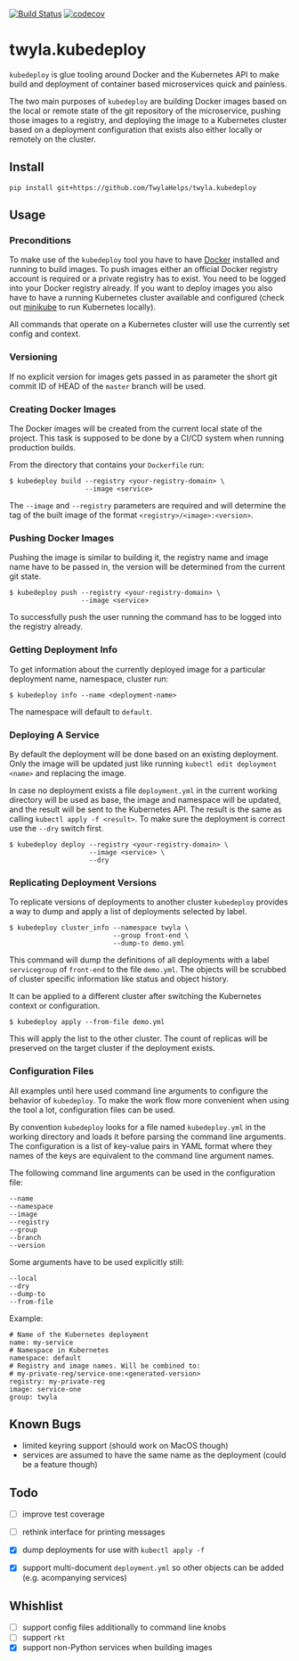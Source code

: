 [![Build Status](https://travis-ci.org/TwylaHelps/twyla.kubedeploy.svg?branch=master)](https://travis-ci.org/TwylaHelps/twyla.kubedeploy)
[![codecov](https://codecov.io/gh/TwylaHelps/twyla.kubedeploy/branch/master/graph/badge.svg)](https://codecov.io/gh/TwylaHelps/twyla.kubedeploy)

# twyla.kubedeploy

`kubedeploy` is glue tooling around Docker and the Kubernetes API to make build
and deployment of container based microservices quick and painless.

The two main purposes of `kubedeploy` are building Docker images based on the
local or remote state of the git repository of the microservice, pushing those
images to a registry, and deploying the image to a Kubernetes cluster based on a
deployment configuration that exists also either locally or remotely on the
cluster.


## Install

    pip install git+https://github.com/TwylaHelps/twyla.kubedeploy


## Usage

### Preconditions

To make use of the `kubedeploy` tool you have to have [Docker](www.docker.com)
installed and running to build images. To push images either an official Docker
registry account is required or a private registry has to exist. You need to be
logged into your Docker registry already. If you want to deploy images you also
have to have a running Kubernetes cluster available and configured (check out
[minikube](kubernetes.io/docs/getting-started-guides/minikube/) to run
Kubernetes locally).


All commands that operate on a Kubernetes cluster will use the currently set
config and context.

### Versioning

If no explicit version for images gets passed in as parameter the short git
commit ID of HEAD of the `master` branch will be used.

### Creating Docker Images

The Docker images will be created from the current local state of the project.
This task is supposed to be done by a CI/CD system when running production
builds.

From the directory that contains your `Dockerfile` run:

    $ kubedeploy build --registry <your-registry-domain> \
                       --image <service>

The `--image` and `--registry` parameters are required and will determine the
tag of the built image of the format `<registry>/<image>:<version>`.

### Pushing Docker Images

Pushing the image is similar to building it, the registry name and image name
have to be passed in, the version will be determined from the current git state.

    $ kubedeploy push --registry <your-registry-domain> \
                      --image <service>

To successfully push the user running the command has to be logged into the
registry already.

### Getting Deployment Info

To get information about the currently deployed image for a particular deployment name, namespace, cluster run:

    $ kubedeploy info --name <deployment-name>

The namespace will default to `default`.

### Deploying A Service

By default the deployment will be done based on an existing deployment. Only the
image will be updated just like running `kubectl edit deployment <name>` and
replacing the image.

In case no deployment exists a file `deployment.yml` in the current working
directory will be used as base, the image and namespace will be updated, and the
result will be sent to the Kubernetes API. The result is the same as calling
`kubectl apply -f <result>`. To make sure the deployment is correct use the
`--dry` switch first.

    $ kubedeploy deploy --registry <your-registry-domain> \
                        --image <service> \
                        --dry

### Replicating Deployment Versions

To replicate versions of deployments to another cluster `kubedeploy` provides a
way to dump and apply a list of deployments selected by label.

    $ kubedeploy cluster_info --namespace twyla \
                              --group front-end \
                              --dump-to demo.yml

This command will dump the definitions of all deployments with a label
`servicegroup` of `front-end` to the file `demo.yml`. The objects will be
scrubbed of cluster specific information like status and object history.

It can be applied to a different cluster after switching the Kubernetes context
or configuration.

    $ kubedeploy apply --from-file demo.yml

This will apply the list to the other cluster. The count of replicas will be
preserved on the target cluster if the deployment exists.


### Configuration Files

All examples until here used command line arguments to configure the behavior of
`kubedeploy`. To make the work flow more convenient when using the tool a lot,
configuration files can be used.

By convention `kubedeploy` looks for a file named `kubedeploy.yml` in the
working directory and loads it before parsing the command line arguments. The
configuration is a list of key-value pairs in YAML format where they names of
the keys are equivalent to the command line argument names.

The following command line arguments can be used in the configuration file:

    --name
    --namespace
    --image
    --registry
    --group
    --branch
    --version

Some arguments have to be used explicitly still:

    --local
    --dry
    --dump-to
    --from-file

Example:

    # Name of the Kubernetes deployment
    name: my-service
    # Namespace in Kubernetes
    namespace: default
    # Registry and image names. Will be combined to:
    # my-private-reg/service-one:<generated-version>
    registry: my-private-reg
    image: service-one
    group: twyla


## Known Bugs

- limited keyring support (should work on MacOS though)
- services are assumed to have the same name as the deployment (could be a
  feature though)


## Todo

- [ ] improve test coverage
- [ ] rethink interface for printing messages
- [x] dump deployments for use with `kubectl apply -f`
- [x] support multi-document `deployment.yml` so other objects can be added (e.g. acompanying services)


## Whishlist

- [ ] support config files additionally to command line knobs
- [ ] support `rkt`
- [x] support non-Python services when building images
